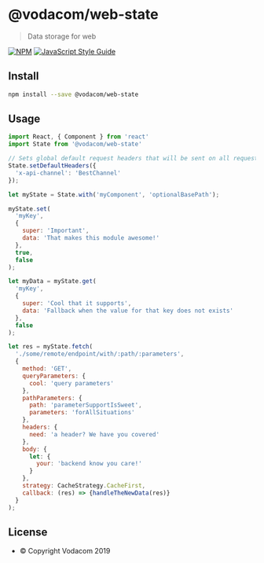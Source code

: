 # @vodacom/web-state

> Data storage for web

[![NPM](https://img.shields.io/npm/v/vod-npm-web-state.svg)](https://www.npmjs.com/package/vod-npm-web-state) [![JavaScript Style Guide](https://img.shields.io/badge/code_style-standard-brightgreen.svg)](https://standardjs.com)

## Install

```bash
npm install --save @vodacom/web-state
```

## Usage

```jsx
import React, { Component } from 'react'
import State from '@vodacom/web-state'

// Sets global default request headers that will be sent on all requests made regardless of state context
State.setDefaultHeaders({
  'x-api-channel': 'BestChannel'
});

let myState = State.with('myComponent', 'optionalBasePath');

myState.set(
  'myKey',
  {
    super: 'Important',
    data: 'That makes this module awesome!'
  },
  true,
  false
);

let myData = myState.get(
  'myKey',
  {
    super: 'Cool that it supports',
    data: 'Fallback when the value for that key does not exists'
  },
  false
);

let res = myState.fetch(
  './some/remote/endpoint/with/:path/:parameters',
  {
    method: 'GET',
    queryParameters: {
      cool: 'query parameters'
    },
    pathParameters: {
      path: 'parameterSupportIsSweet',
      parameters: 'forAllSituations'
    },
    headers: {
      need: 'a header? We have you covered'
    },
    body: {
      let: {
        your: 'backend know you care!'
      }
    },
    strategy: CacheStrategy.CacheFirst,
    callback: (res) => {handleTheNewData(res)}
  }
);
```

## License

- © Copyright Vodacom 2019
